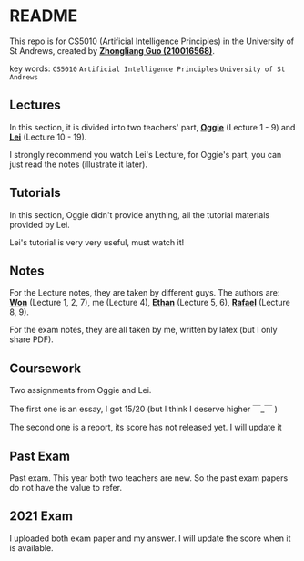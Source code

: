# README

This repo is for CS5010 (Artificial Intelligence Principles) in the University of St Andrews, created by **[Zhongliang Guo (210016568)](mailto:zg34@st-andrews.ac.uk)**.

key words: `CS5010` `Artificial Intelligence Principles` `University of St Andrews`

## Lectures

In this section, it is divided into two teachers' part, **[Oggie](mailto:oa7@st-andrews.ac.uk)** (Lecture 1 - 9) and **[Lei](mailto:lf28@st-andrews.ac.uk)** (Lecture 10 - 19).

I strongly recommend you watch Lei's Lecture, for Oggie's part, you can just read the notes (illustrate it later).

## Tutorials

In this section, Oggie didn't provide anything, all the tutorial materials provided by Lei.

Lei's tutorial is very very useful, must watch it!

## Notes

For the Lecture notes, they are taken by different guys. The authors are: **[Won](mailto:hwwnc1@st-andrews.ac.uk)** (Lecture 1, 2, 7), me (Lecture 4), **[Ethan](mailto:eh250@st-andrews.ac.uk)** (Lecture 5, 6), **[Rafael](mailto:rk81@st-andrews.ac.uk)** (Lecture 8, 9).

For the exam notes, they are all taken by me, written by latex (but I only share PDF).

## Coursework

Two assignments from Oggie and Lei.

The first one is an essay, I got 15/20 (but I think I deserve higher   ￣_￣   )

The second one is a report, its score has not released yet. I will update it

## Past Exam

Past exam. This year both two teachers are new. So the past exam papers do not have the value to refer.

## 2021 Exam

I uploaded both exam paper and my answer. I will update the score when it is available.
